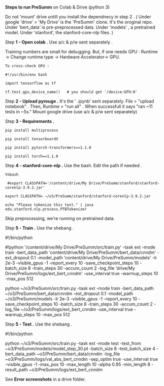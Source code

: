 **Steps to run PreSumm** on Colab & Drive  (python 3) 

Do not 'mount' drive untill you install the dependnecy in step 2 .  ( Under google 'drive' > 'My Drive' is the 'PreSumm' clone. It's the oroginal repo. Under 'bert_data' is pre-preprocessed data. Under 'models' , a pretrained  model. Under 'stanford', the  stanford-core-nlp files. )


Step **1 - Open colab .**  Use a/c & p/w sent separately . 

Training numbers are small for debugging. But, if one needs GPU : Runtime -> Change runtime type -> Hardware Accelerator-> GPU. 

    To cross-check GPU :
    
    #!/usr/bin/env bash
    
    import tensorflow as tf
    
    tf.test.gpu_device_name()   # you should get '/device:GPU:0'


Step **2 - Upload pyrouge .**  It's the ' .ipynb' sent separately. File >  "upload notebook" . Then, Runtime > "run all" . When successfull it says "ran ~11 tests in ~5s."   Mount google drive (use a/c & p/w sent separately) 


Step **3 - Requirements .** 

    pip install multiprocess
    
    pip install tensorboardX
    
    pip install pytorch-transformers==1.1.0
        
    pip install torch==1.1.0


Step **4 - stanford-core-nlp .**   Use the bash. Edit the path if needed .

    %%bash
  
     #export CLASSPATH='/content/drive/My Drive/PreSumm/stanford/stanford-corenlp-3.9.2.jar'
  
    export CLASSPATH= ~/o3/PreSumm/stanford/stanford-corenlp-3.9.2.jar
    
    echo "Please tokenize this text." | java edu.stanford.nlp.process.PTBTokenizer


Skip preprocessing, we're running on pretrained data.
 
 
Step **5 - Train .**  Use  the  shebang .

#!/bin/python

#!python '/content/drive/My Drive/PreSumm/src/train.py' -task ext -mode train -bert_data_path 'content/drive/My Drive/PreSumm/bert_data/cnndm' -ext_dropout 0.1 -model_path 'content/drive/My Drive/PreSumm/models' -lr 2e-3 -visible_gpus -1 -report_every 10 -save_checkpoint_steps 10 -batch_size 8 -train_steps 30 -accum_count 2 -log_file 'drive/My Drive/PreSumm/logs/ext_bert_cnndm' -use_interval true -warmup_steps 10 -max_pos 512

python ~/o3/PreSumm/src/train.py -task ext -mode train -bert_data_path ~/o3/PreSumm/bert_data/cnndm -ext_dropout 0.1 -model_path ~/o3/PreSumm/models -lr 2e-3 -visible_gpus -1 -report_every 10 -save_checkpoint_steps 10 -batch_size 8 -train_steps 30 -accum_count 2 -log_file ~/o3/PreSumm/logs/ext_bert_cnndm -use_interval true -warmup_steps 10 -max_pos 512

Step **5 - Test .**  Use  the  shebang .

#!/bin/python

python ~/o3/PreSumm/src/train.py -task ext -mode test -test_from ~o3/PreSumm/models/model_step_30.pt -batch_size 8 -test_batch_size 4 -bert_data_path ~o3/PreSumm/bert_data/cnndm -log_file ~o3/PreSumm/logs/val_abs_bert_cnndm -sep_optim true -use_interval true -visible_gpus -1 -max_pos 10 -max_length 10 -alpha 0.95 -min_length 8 -result_path ~o3/PreSumm/logs/ext_bert_cnndm

See **Error screenshots**  in a drive folder.

